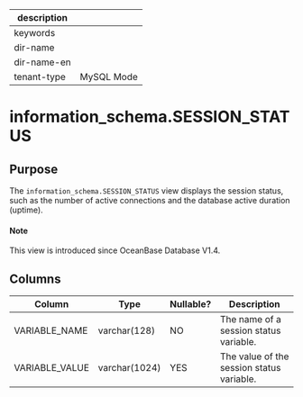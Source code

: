 | description ||
|---|---|
| keywords ||
| dir-name ||
| dir-name-en ||
| tenant-type | MySQL Mode |

# information_schema.SESSION_STATUS

## Purpose

The `information_schema.SESSION_STATUS` view displays the session status, such as the number of active connections and the database active duration (uptime).

<main id="notice" type='explain'>
  <h4>Note</h4>
  <p>This view is introduced since OceanBase Database V1.4. </p>
</main>

## Columns

| **Column** | **Type** | **Nullable?** | **Description** |
|----------------|---------------|----------------|-------------|
| VARIABLE_NAME | varchar(128) | NO | The name of a session status variable. |
| VARIABLE_VALUE | varchar(1024) | YES | The value of the session status variable. |
